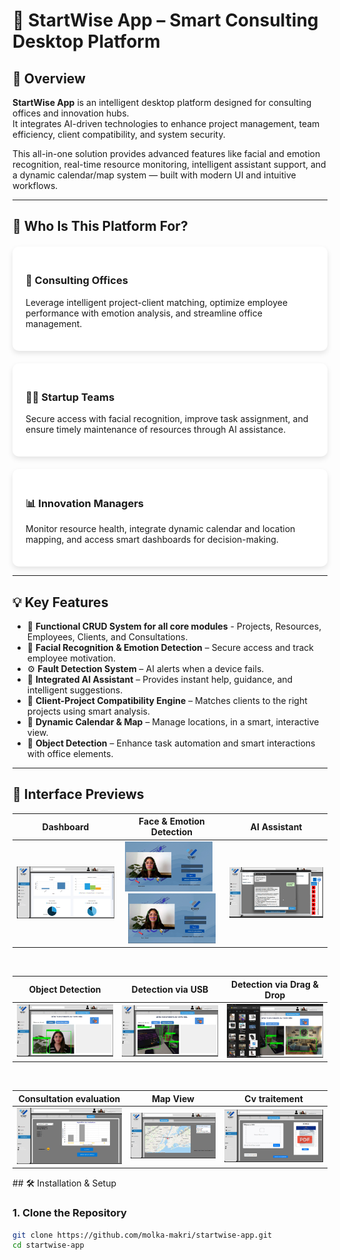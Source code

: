 # 🧠 StartWise App – Smart Consulting Desktop Platform

## 📌 Overview

**StartWise App** is an intelligent desktop platform designed for consulting offices and innovation hubs.  
It integrates AI-driven technologies to enhance project management, team efficiency, client compatibility, and system security.

This all-in-one solution provides advanced features like facial and emotion recognition, real-time resource monitoring, intelligent assistant support, and a dynamic calendar/map system — built with modern UI and intuitive workflows.

---

## 👥 Who Is This Platform For?

<div style="display: flex; flex-wrap: wrap; gap: 20px; justify-content: space-around; margin-top: 20px;">

<div style="flex: 1 1 250px; background: white; border-radius: 10px; padding: 1.5em; box-shadow: 0 4px 8px rgba(0,0,0,0.1);">

### 🏢 Consulting Offices  
Leverage intelligent project-client matching, optimize employee performance with emotion analysis, and streamline office management.

</div>

<div style="flex: 1 1 250px; background: white; border-radius: 10px; padding: 1.5em; box-shadow: 0 4px 8px rgba(0,0,0,0.1);">

### 👩‍💼 Startup Teams  
Secure access with facial recognition, improve task assignment, and ensure timely maintenance of resources through AI assistance.

</div>

<div style="flex: 1 1 250px; background: white; border-radius: 10px; padding: 1.5em; box-shadow: 0 4px 8px rgba(0,0,0,0.1);">

### 📊 Innovation Managers  
Monitor resource health, integrate dynamic calendar and location mapping, and access smart dashboards for decision-making.

</div>

</div>

---

## 💡 Key Features

- 🧾 **Functional CRUD System for all core modules** - Projects, Resources, Employees, Clients, and Consultations.
- 🔐 **Facial Recognition & Emotion Detection** – Secure access and track employee motivation.
- ⚙️ **Fault Detection System** – AI alerts when a device fails.
- 🤖 **Integrated AI Assistant** – Provides instant help, guidance, and intelligent suggestions.
- 🧠 **Client-Project Compatibility Engine** – Matches clients to the right projects using smart analysis.
- 📍 **Dynamic Calendar & Map** – Manage locations, in a smart, interactive view.
- 🔎 **Object Detection** – Enhance task automation and smart interactions with office elements.

---

## 📸 Interface Previews

<table>
  <thead>
    <tr>
      <th>Dashboard</th>
      <th>Face & Emotion Detection</th>
      <th>AI Assistant</th>
    </tr>
  </thead>
  <tbody>
    <tr>
      <td align="center">
        <img src="screenshots/dashboard.png" width="280"/>
      </td>
      <td align="center">
        <img src="screenshots/seq1.png" width="140" style="margin-right:10px"/>
        <img src="screenshots/detetsouris.png" width="140"/>
      </td>
      <td align="center">
        <img src="screenshots/assistant.png" width="280"/>
      </td>
    </tr>
  </tbody>
</table>

<br>

<table>
  <thead>
    <tr>
      <th>Object Detection</th>
      <th>Detection via USB</th>
      <th>Detection via Drag & Drop</th>
    </tr>
  </thead>
  <tbody>
    <tr>
      <td align="center">
        <img src="screenshots/det1.png" width="280"/>
      </td>
      <td align="center">
        <img src="screenshots/recordphone.png" width="280"/>
      </td>
      <td align="center">
        <img src="screenshots/draganddrop.png" width="280"/>
      </td>
    </tr>
  </tbody>
</table>

<br>

<table>
  <thead>
    <tr>
      <th>Consultation evaluation</th>
      <th>Map View</th>
      <th>Cv traitement</th>
    </tr>
  </thead>
  <tbody>
    <tr>
      <td align="center">
        <img src="screenshots/consult_eval.png" width="280"/>
      </td>
      <td align="center">
        <img src="screenshots/geo.png" width="280"/>
      </td>
      <td align="center">
        <img src="screenshots/cv_trait.png" width="280"/>
      </td>
    </tr>
  </tbody>
</table>
## 🛠️ Installation & Setup

### 1. Clone the Repository

```bash
git clone https://github.com/molka-makri/startwise-app.git
cd startwise-app
